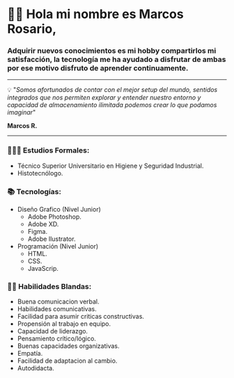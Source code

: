 # 👋🏾 Hola mi nombre es Marcos Rosario,

### Adquirir nuevos conocimientos es mi hobby compartirlos mi satisfacción, la tecnología me ha ayudado a disfrutar de ambas por ese motivo disfruto de aprender continuamente.

*********
 💡 "_Somos afortunados de contar con el mejor setup del mundo, sentidos integrados que nos permiten explorar y entender nuestro entorno y capacidad de almacenamiento ilimitada podemos crear lo que podamos imaginar_"
 
 **Marcos R.**
*********

### 👨🏾‍🎓 Estudios Formales:

+ Técnico Superior Universitario en Higiene y Seguridad Industrial.
+ Histotecnólogo.

### 📚 Tecnologías:

+ Diseño Grafico (Nivel Junior)
  + Adobe Photoshop.
  + Adobe XD.
  + Figma.
  + Adobe Ilustrator.
+ Programación (Nivel Junior)
  + HTML.
  + CSS.
  + JavaScrip.

### 👌🏾 Habilidades Blandas:

+ Buena comunicacion verbal.
+ Habilidades comunicativas.
+ Facilidad para asumir criticas constructivas.
+ Propensión al trabajo en equipo.
+ Capacidad de liderazgo.
+ Pensamiento crítico/lógico.
+ Buenas capacidades organizativas.
+ Empatía.
+ Facilidad de adaptacion al cambio.
+ Autodidacta.





 

